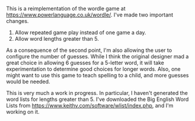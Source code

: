 This is a reimplementation of the wordle game at https://www.powerlanguage.co.uk/wordle/.  I've made two important changes.



1. Allow repeated game play instead of one game a day.
2. Allow word lengths greater than 5.

As a consequence of the second point, I'm also allowing the user to configure the number of guesses.  While I think the original designer mad a great choice in allowing 6 guesses for a 5-letter word, it will take experimentation to determine good choices for longer words.  Also, one might want to use this game to teach spelling to a child, and more guesses would be needed.

This is very much a work in progress.  In particular, I haven't generated the word lists for lengths greater than 5.  I've downloaded the Big English Word Lists from https://www.keithv.com/software/wlist/index.php, and I'm working on it.  





